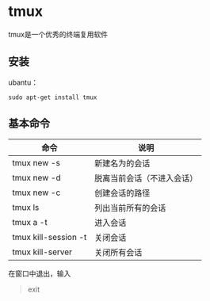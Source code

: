 # tmux
tmux是一个优秀的终端复用软件

## 安装
ubantu：
```buildoutcfg
sudo apt-get install tmux
```

## 基本命令
| 命令 | 说明 |
| --- | --- |
| tmux new -s <name> | 新建名为<name>的会话 |
| tmux new -d | 脱离当前会话（不进入会话） |
| tmux new -c | 创建会话的路径 |
| tmux ls | 列出当前所有的会话 |
| tmux a -t <name> | 进入<name>会话 |
| tmux kill-session -t <name> | 关闭<name>会话 |
| tmux kill-server | 关闭所有会话 |

在窗口中退出，输入
> exit